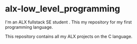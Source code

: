 # alx-low_level_programming
I'm an ALX fullstack SE student .
This my repository for my first programming language. 

This repository contains all my ALX projects on the C language.
